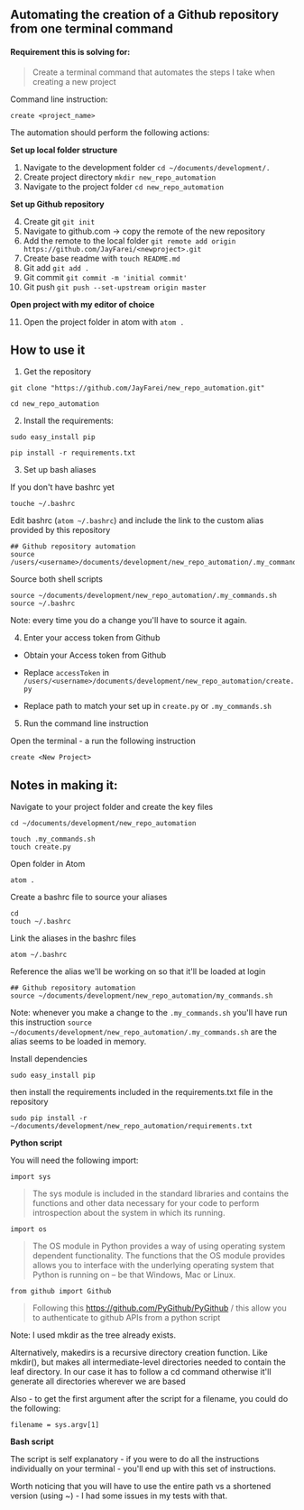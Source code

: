 ## Automating the creation of a Github repository from one terminal command


#### Requirement this is solving for:

> Create a terminal command that automates the steps I take when creating a new project

Command line instruction:

```
create <project_name>
```

The automation should perform the following actions:


**Set up local folder structure**

1. Navigate to the development folder `cd ~/documents/development/.`
2. Create project directory `mkdir new_repo_automation`
3. Navigate to the project folder `cd new_repo_automation`

**Set up Github repository**

4. Create git `git init`
5. Navigate to github.com -> copy the remote of the new repository
6. Add the remote to the local folder `git remote add origin https://github.com/JayFarei/<newproject>.git`
7. Create base readme with `touch README.md`
8. Git add `git add .`
9. Git commit `git commit -m 'initial commit'`
10. Git push `git push --set-upstream origin master`

**Open project with my editor of choice**

11. Open the project folder in atom with `atom .`


## How to use it

1. Get the repository

```
git clone "https://github.com/JayFarei/new_repo_automation.git"
```
```
cd new_repo_automation
```

2. Install the requirements:
```
sudo easy_install pip
```
```
pip install -r requirements.txt
```

3. Set up bash aliases

If you don't have bashrc yet

```
touche ~/.bashrc
```

Edit bashrc (`atom ~/.bashrc`) and include the link to the custom alias provided by this repository

```
## Github repository automation
source /users/<username>/documents/development/new_repo_automation/.my_commands.sh
```

Source both shell scripts

```
source ~/documents/development/new_repo_automation/.my_commands.sh
source ~/.bashrc
```
Note: every time you do a change you'll have to source it again.

4. Enter your access token from Github

* Obtain your Access token from Github

* Replace `accessToken` in `/users/<username>/documents/development/new_repo_automation/create.py`

* Replace path to match your set up in `create.py` or `.my_commands.sh`

5. Run the command line instruction

Open the terminal - a run the following instruction

```
create <New Project>
```



## Notes in making it:

Navigate to your project folder and create the key files
```
cd ~/documents/development/new_repo_automation
```
```
touch .my_commands.sh
touch create.py
```
Open folder in Atom
```
atom .
```

Create a bashrc file to source your aliases
```
cd
touch ~/.bashrc
```
Link the aliases in the bashrc files

```
atom ~/.bashrc
```

Reference the alias we'll be working on so that it'll be loaded at login

```
## Github repository automation
source ~/documents/development/new_repo_automation/my_commands.sh
```

Note: whenever you make a change to the `.my_commands.sh` you'll have run this instruction `source ~/documents/development/new_repo_automation/.my_commands.sh` are the alias seems to be loaded in memory.


Install dependencies

```
sudo easy_install pip
```

then install the requirements included in the requirements.txt file in the repository

```
sudo pip install -r ~/documents/development/new_repo_automation/requirements.txt
```


**Python script**

You will need the following import:

`import sys`
>  The sys module is included in the standard libraries and contains the functions and other data necessary for your code to perform introspection about the system in which its running.

`import os`
>  The OS module in Python provides a way of using operating system dependent functionality. The functions that the OS module provides allows you to interface with the underlying operating system that Python is running on – be that Windows, Mac or Linux.

`from github import Github`
> Following this https://github.com/PyGithub/PyGithub / this allow you to authenticate to github APIs from a python script

Note: I used mkdir as the tree already exists.

Alternatively, makedirs is a recursive directory creation function. Like mkdir(), but makes all intermediate-level directories needed to contain the leaf directory. In our case it has to follow a cd command otherwise it'll generate all directories wherever we are based

Also - to get the first argument after the script for a filename, you could do the following:

```
filename = sys.argv[1]
```


**Bash script**

The script is self explanatory - if you were to do all the instructions individually on your terminal - you'll end up with this set of instructions.

Worth noticing that you will have to use the entire path vs a shortened version (using ~) - I had some issues in my tests with that.
